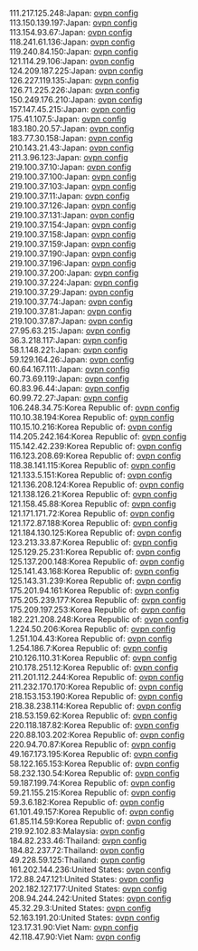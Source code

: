 111.217.125.248:Japan: [ovpn config](vpn/111_217_125_248.ovpn)  
113.150.139.197:Japan: [ovpn config](vpn/113_150_139_197.ovpn)  
113.154.93.67:Japan: [ovpn config](vpn/113_154_93_67.ovpn)  
118.241.61.136:Japan: [ovpn config](vpn/118_241_61_136.ovpn)  
119.240.84.150:Japan: [ovpn config](vpn/119_240_84_150.ovpn)  
121.114.29.106:Japan: [ovpn config](vpn/121_114_29_106.ovpn)  
124.209.187.225:Japan: [ovpn config](vpn/124_209_187_225.ovpn)  
126.227.119.135:Japan: [ovpn config](vpn/126_227_119_135.ovpn)  
126.71.225.226:Japan: [ovpn config](vpn/126_71_225_226.ovpn)  
150.249.176.210:Japan: [ovpn config](vpn/150_249_176_210.ovpn)  
157.147.45.215:Japan: [ovpn config](vpn/157_147_45_215.ovpn)  
175.41.107.5:Japan: [ovpn config](vpn/175_41_107_5.ovpn)  
183.180.20.57:Japan: [ovpn config](vpn/183_180_20_57.ovpn)  
183.77.30.158:Japan: [ovpn config](vpn/183_77_30_158.ovpn)  
210.143.21.43:Japan: [ovpn config](vpn/210_143_21_43.ovpn)  
211.3.96.123:Japan: [ovpn config](vpn/211_3_96_123.ovpn)  
219.100.37.10:Japan: [ovpn config](vpn/219_100_37_10.ovpn)  
219.100.37.100:Japan: [ovpn config](vpn/219_100_37_100.ovpn)  
219.100.37.103:Japan: [ovpn config](vpn/219_100_37_103.ovpn)  
219.100.37.11:Japan: [ovpn config](vpn/219_100_37_11.ovpn)  
219.100.37.126:Japan: [ovpn config](vpn/219_100_37_126.ovpn)  
219.100.37.131:Japan: [ovpn config](vpn/219_100_37_131.ovpn)  
219.100.37.154:Japan: [ovpn config](vpn/219_100_37_154.ovpn)  
219.100.37.158:Japan: [ovpn config](vpn/219_100_37_158.ovpn)  
219.100.37.159:Japan: [ovpn config](vpn/219_100_37_159.ovpn)  
219.100.37.190:Japan: [ovpn config](vpn/219_100_37_190.ovpn)  
219.100.37.196:Japan: [ovpn config](vpn/219_100_37_196.ovpn)  
219.100.37.200:Japan: [ovpn config](vpn/219_100_37_200.ovpn)  
219.100.37.224:Japan: [ovpn config](vpn/219_100_37_224.ovpn)  
219.100.37.29:Japan: [ovpn config](vpn/219_100_37_29.ovpn)  
219.100.37.74:Japan: [ovpn config](vpn/219_100_37_74.ovpn)  
219.100.37.81:Japan: [ovpn config](vpn/219_100_37_81.ovpn)  
219.100.37.87:Japan: [ovpn config](vpn/219_100_37_87.ovpn)  
27.95.63.215:Japan: [ovpn config](vpn/27_95_63_215.ovpn)  
36.3.218.117:Japan: [ovpn config](vpn/36_3_218_117.ovpn)  
58.1.148.221:Japan: [ovpn config](vpn/58_1_148_221.ovpn)  
59.129.164.26:Japan: [ovpn config](vpn/59_129_164_26.ovpn)  
60.64.167.111:Japan: [ovpn config](vpn/60_64_167_111.ovpn)  
60.73.69.119:Japan: [ovpn config](vpn/60_73_69_119.ovpn)  
60.83.96.44:Japan: [ovpn config](vpn/60_83_96_44.ovpn)  
60.99.72.27:Japan: [ovpn config](vpn/60_99_72_27.ovpn)  
106.248.34.75:Korea Republic of: [ovpn config](vpn/106_248_34_75.ovpn)  
110.10.38.194:Korea Republic of: [ovpn config](vpn/110_10_38_194.ovpn)  
110.15.10.216:Korea Republic of: [ovpn config](vpn/110_15_10_216.ovpn)  
114.205.242.164:Korea Republic of: [ovpn config](vpn/114_205_242_164.ovpn)  
115.142.42.239:Korea Republic of: [ovpn config](vpn/115_142_42_239.ovpn)  
116.123.208.69:Korea Republic of: [ovpn config](vpn/116_123_208_69.ovpn)  
118.38.141.115:Korea Republic of: [ovpn config](vpn/118_38_141_115.ovpn)  
121.133.5.151:Korea Republic of: [ovpn config](vpn/121_133_5_151.ovpn)  
121.136.208.124:Korea Republic of: [ovpn config](vpn/121_136_208_124.ovpn)  
121.138.126.21:Korea Republic of: [ovpn config](vpn/121_138_126_21.ovpn)  
121.158.45.88:Korea Republic of: [ovpn config](vpn/121_158_45_88.ovpn)  
121.171.171.72:Korea Republic of: [ovpn config](vpn/121_171_171_72.ovpn)  
121.172.87.188:Korea Republic of: [ovpn config](vpn/121_172_87_188.ovpn)  
121.184.130.125:Korea Republic of: [ovpn config](vpn/121_184_130_125.ovpn)  
123.213.33.87:Korea Republic of: [ovpn config](vpn/123_213_33_87.ovpn)  
125.129.25.231:Korea Republic of: [ovpn config](vpn/125_129_25_231.ovpn)  
125.137.200.148:Korea Republic of: [ovpn config](vpn/125_137_200_148.ovpn)  
125.141.43.168:Korea Republic of: [ovpn config](vpn/125_141_43_168.ovpn)  
125.143.31.239:Korea Republic of: [ovpn config](vpn/125_143_31_239.ovpn)  
175.201.94.161:Korea Republic of: [ovpn config](vpn/175_201_94_161.ovpn)  
175.205.239.177:Korea Republic of: [ovpn config](vpn/175_205_239_177.ovpn)  
175.209.197.253:Korea Republic of: [ovpn config](vpn/175_209_197_253.ovpn)  
182.221.208.248:Korea Republic of: [ovpn config](vpn/182_221_208_248.ovpn)  
1.224.50.206:Korea Republic of: [ovpn config](vpn/1_224_50_206.ovpn)  
1.251.104.43:Korea Republic of: [ovpn config](vpn/1_251_104_43.ovpn)  
1.254.186.7:Korea Republic of: [ovpn config](vpn/1_254_186_7.ovpn)  
210.126.110.31:Korea Republic of: [ovpn config](vpn/210_126_110_31.ovpn)  
210.178.251.12:Korea Republic of: [ovpn config](vpn/210_178_251_12.ovpn)  
211.201.112.244:Korea Republic of: [ovpn config](vpn/211_201_112_244.ovpn)  
211.232.170.170:Korea Republic of: [ovpn config](vpn/211_232_170_170.ovpn)  
218.153.153.190:Korea Republic of: [ovpn config](vpn/218_153_153_190.ovpn)  
218.38.238.114:Korea Republic of: [ovpn config](vpn/218_38_238_114.ovpn)  
218.53.159.62:Korea Republic of: [ovpn config](vpn/218_53_159_62.ovpn)  
220.118.187.82:Korea Republic of: [ovpn config](vpn/220_118_187_82.ovpn)  
220.88.103.202:Korea Republic of: [ovpn config](vpn/220_88_103_202.ovpn)  
220.94.70.87:Korea Republic of: [ovpn config](vpn/220_94_70_87.ovpn)  
49.167.173.195:Korea Republic of: [ovpn config](vpn/49_167_173_195.ovpn)  
58.122.165.153:Korea Republic of: [ovpn config](vpn/58_122_165_153.ovpn)  
58.232.130.54:Korea Republic of: [ovpn config](vpn/58_232_130_54.ovpn)  
59.187.199.74:Korea Republic of: [ovpn config](vpn/59_187_199_74.ovpn)  
59.21.155.215:Korea Republic of: [ovpn config](vpn/59_21_155_215.ovpn)  
59.3.6.182:Korea Republic of: [ovpn config](vpn/59_3_6_182.ovpn)  
61.101.49.157:Korea Republic of: [ovpn config](vpn/61_101_49_157.ovpn)  
61.85.114.59:Korea Republic of: [ovpn config](vpn/61_85_114_59.ovpn)  
219.92.102.83:Malaysia: [ovpn config](vpn/219_92_102_83.ovpn)  
184.82.233.46:Thailand: [ovpn config](vpn/184_82_233_46.ovpn)  
184.82.237.72:Thailand: [ovpn config](vpn/184_82_237_72.ovpn)  
49.228.59.125:Thailand: [ovpn config](vpn/49_228_59_125.ovpn)  
161.202.144.236:United States: [ovpn config](vpn/161_202_144_236.ovpn)  
172.88.247.121:United States: [ovpn config](vpn/172_88_247_121.ovpn)  
202.182.127.177:United States: [ovpn config](vpn/202_182_127_177.ovpn)  
208.94.244.242:United States: [ovpn config](vpn/208_94_244_242.ovpn)  
45.32.29.3:United States: [ovpn config](vpn/45_32_29_3.ovpn)  
52.163.191.20:United States: [ovpn config](vpn/52_163_191_20.ovpn)  
123.17.31.90:Viet Nam: [ovpn config](vpn/123_17_31_90.ovpn)  
42.118.47.90:Viet Nam: [ovpn config](vpn/42_118_47_90.ovpn)  
